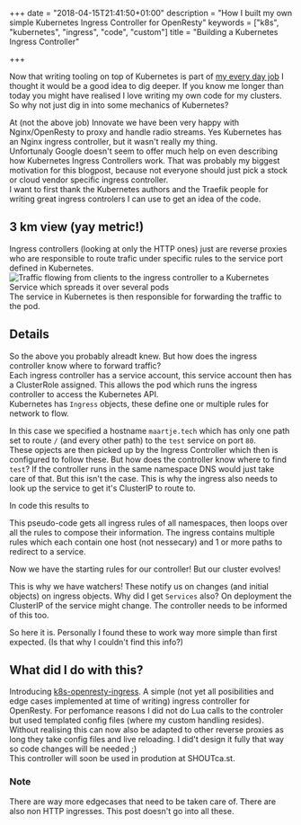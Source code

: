 +++
date = "2018-04-15T21:41:50+01:00"
description = "How I built my own simple Kubernetes Ingress Controller for OpenResty"
keywords = ["k8s", "kubernetes", "ingress", "code", "custom"]
title = "Building a Kubernetes Ingress Controller"

+++

Now that writing tooling on top of Kubernetes is part of [my every day job](https://twitter.com/MaartjeME/status/970660710907817984) I thought it would be a good idea to dig deeper. If you know me longer than today you might have realised I love writing my own code for my clusters. So why not just dig in into some mechanics of Kubernetes?

At (not the above job) Innovate we have been very happy with Nginx/OpenResty to proxy and handle radio streams. Yes Kubernetes has an Nginx ingress controller, but it wasn't really my thing.   
Unfortunaly Google doesn't seem to offer much help on even describing how Kubernetes Ingress Controllers work. That was probably my biggest motivation for this blogpost, because not everyone should just pick a stock or cloud vendor specific ingress controller.   
I want to first thank the Kubernetes authors and the Traefik people for writing great ingress controlers I can use to get an idea of the code.

## 3 km view (yay metric!)
Ingress controllers (looking at only the HTTP ones) just are reverse proxies who are responsible to route trafic under specific rules to the service port defined in Kubernetes.
![Traffic flowing from clients to the ingress controller to a Kubernetes Service which spreads it over several pods](/images/k8s-ingress/schema.png)
The service in Kubernetes is then responsible for forwarding the traffic to the pod.  

## Details
So the above you probably alreadt knew. But how does the ingress controller know where to forward traffic?  
Each ingress controller has a service account, this service account then has a ClusterRole assigned. This allows the pod which runs the ingress controller to access the Kubernetes API.  
Kubernetes has `Ingress` objects, these define one or multiple rules for network to flow.
<script src="https://gist.github.com/meyskens/5fb4518329885d48c8ef5e19a5bbc729.js"></script>

In this case we specified a hostname `maartje.tech` which has only one path set to route `/` (and every other path) to the `test` service on port `80`.  
These opjects are then picked up by the Ingress Controller which then is configured to follow these. But how does the controller know where to find `test`? If the controller runs in the same namespace DNS would just take care of that. But this isn't the case. This is why the ingress also needs to look up the service to get it's ClusterIP to route to.

In code this results to 

<script src="https://gist.github.com/meyskens/1983f70481a98286d980ed501e9a076b.js"></script>

This pseudo-code gets all ingress rules of all namespaces, then loops over all the rules to compose their information. The ingress contains multiple rules which each contain one host (not nessecary) and 1 or more paths to redirect to a service.

Now we have the starting rules for our controller! But our cluster evolves! 

<script src="https://gist.github.com/meyskens/5e1f2d96d34c87c6995b11c749cbaf7e.js"></script>
<script src="https://gist.github.com/meyskens/7674a9496aaf37f2b085d44604eae890.js"></script>

This is why we have watchers! These notify us on changes (and initial objects) on ingress objects. Why did I get `Services` also? On deployment the ClusterIP of the service might change. The controller needs to be informed of this too.

So here it is. Personally I found these to work way more simple than first expected. (Is that why I couldn't find this info?)

## What did I do with this?
Introducing [k8s-openresty-ingress](https://github.com/meyskens/k8s-openresty-ingress). A simple (not yet all posibilities and edge cases implemented at time of writing) ingress controller for OpenResty. For perfomance reasons I did not do Lua calls to the controler but used templated config files (where my custom handling resides). Without realising this can now also be adapted to other reverse proxies as long they take config files and live reloading. I did't design it fully that way so code changes will be needed ;)   
This controller will soon be used in prodution at SHOUTca.st.

### Note
There are way more edgecases that need to be taken care of. There are also non HTTP ingresses. This post doesn't go into all these. 
